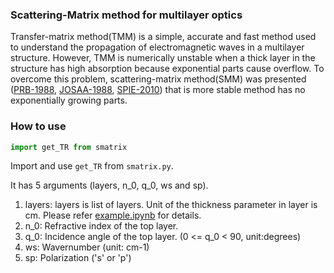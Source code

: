 ### Scattering-Matrix method for multilayer optics
Transfer-matrix method(TMM) is a simple, accurate and fast method used to understand the propagation of electromagnetic waves in a multilayer structure. However, TMM is numerically unstable when a thick layer in the structure has high absorption because exponential parts cause overflow. To overcome this problem, scattering-matrix method(SMM) was presented ([PRB-1988](https://journals.aps.org/prb/abstract/10.1103/PhysRevB.38.9945), [JOSAA-1988](https://www.osapublishing.org/josaa/abstract.cfm?uri=josaa-5-11-1863), [SPIE-2010](https://spie.org/Publications/Proceedings/Paper/10.1117/12.862566?SSO=1)) that is more stable method has no exponentially growing parts.

### How to use
```python
import get_TR from smatrix
```
Import and use `get_TR` from `smatrix.py`. 

It has 5 arguments (layers, n_0, q_0, ws and sp).

1. layers: layers is list of layers. Unit of the thickness parameter in layer is cm. 
   Please refer [example.ipynb](https://github.com/phykn/smatrix/blob/main/example.ipynb) for details.
2. n_0: Refractive index of the top layer.
3. q_0: Incidence angle of the top layer. (0 <= q_0 < 90, unit:degrees)
4. ws: Wavernumber (unit: cm-1)
5. sp: Polarization ('s' or 'p') 
